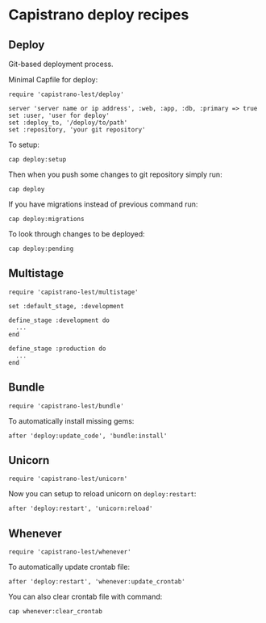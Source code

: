 Capistrano deploy recipes
==================

Deploy
------

Git-based deployment process.

Minimal Capfile for deploy:

    require 'capistrano-lest/deploy'

    server 'server name or ip address', :web, :app, :db, :primary => true
    set :user, 'user for deploy'
    set :deploy_to, '/deploy/to/path'
    set :repository, 'your git repository'

To setup:

    cap deploy:setup

Then when you push some changes to git repository simply run:

    cap deploy

If you have migrations instead of previous command run:

    cap deploy:migrations

To look through changes to be deployed:

    cap deploy:pending

Multistage
----------

    require 'capistrano-lest/multistage'

    set :default_stage, :development

    define_stage :development do
      ...
    end

    define_stage :production do
      ...
    end

Bundle
------

    require 'capistrano-lest/bundle'

To automatically install missing gems:

    after 'deploy:update_code', 'bundle:install'

Unicorn
-------

    require 'capistrano-lest/unicorn'

Now you can setup to reload unicorn on `deploy:restart`:

    after 'deploy:restart', 'unicorn:reload'

Whenever
--------

    require 'capistrano-lest/whenever'

To automatically update crontab file:

    after 'deploy:restart', 'whenever:update_crontab'

You can also clear crontab file with command:

    cap whenever:clear_crontab
